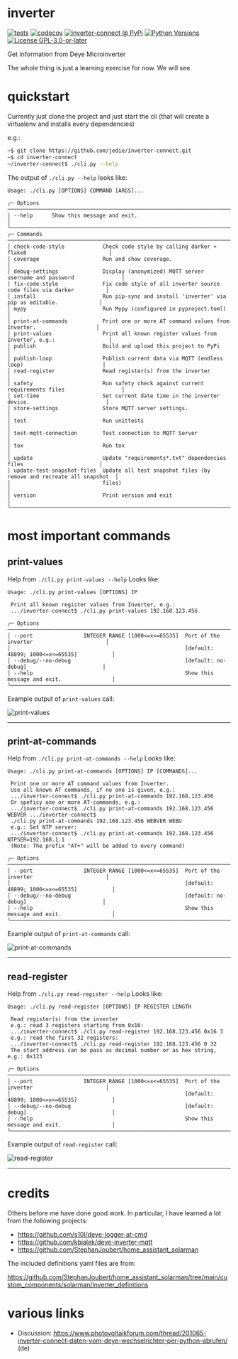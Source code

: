 # inverter

[![tests](https://github.com/jedie/inverter-connect/actions/workflows/tests.yml/badge.svg?branch=main)](https://github.com/jedie/inverter-connect/actions/workflows/tests.yml)
[![codecov](https://codecov.io/github/jedie/inverter-connect/branch/main/graph/badge.svg)](https://app.codecov.io/github/jedie/inverter-connect)
[![inverter-connect @ PyPi](https://img.shields.io/pypi/v/inverter-connect?label=inverter-connect%20%40%20PyPi)](https://pypi.org/project/inverter-connect/)
[![Python Versions](https://img.shields.io/pypi/pyversions/inverter-connect)](https://github.com/jedie/inverter-connect/blob/main/pyproject.toml)
[![License GPL-3.0-or-later](https://img.shields.io/pypi/l/inverter-connect)](https://github.com/jedie/inverter-connect/blob/main/LICENSE)

Get information from Deye Microinverter

The whole thing is just a learning exercise for now. We will see.


# quickstart

Currently just clone the project and just start the cli (that will create a virtualenv and installs every dependencies)

e.g.:
```bash
~$ git clone https://github.com/jedie/inverter-connect.git
~$ cd inverter-connect
~/inverter-connect$ ./cli.py --help
```

The output of `./cli.py --help` looks like:

[comment]: <> (✂✂✂ auto generated main help start ✂✂✂)
```
Usage: ./cli.py [OPTIONS] COMMAND [ARGS]...

╭─ Options ────────────────────────────────────────────────────────────────────────────────────────╮
│ --help      Show this message and exit.                                                          │
╰──────────────────────────────────────────────────────────────────────────────────────────────────╯
╭─ Commands ───────────────────────────────────────────────────────────────────────────────────────╮
│ check-code-style            Check code style by calling darker + flake8                          │
│ coverage                    Run and show coverage.                                               │
│ debug-settings              Display (anonymized) MQTT server username and password               │
│ fix-code-style              Fix code style of all inverter source code files via darker          │
│ install                     Run pip-sync and install 'inverter' via pip as editable.             │
│ mypy                        Run Mypy (configured in pyproject.toml)                              │
│ print-at-commands           Print one or more AT command values from Inverter.                   │
│ print-values                Print all known register values from Inverter, e.g.:                 │
│ publish                     Build and upload this project to PyPi                                │
│ publish-loop                Publish current data via MQTT (endless loop)                         │
│ read-register               Read register(s) from the inverter                                   │
│ safety                      Run safety check against current requirements files                  │
│ set-time                    Set current date time in the inverter device.                        │
│ store-settings              Store MQTT server settings.                                          │
│ test                        Run unittests                                                        │
│ test-mqtt-connection        Test connection to MQTT Server                                       │
│ tox                         Run tox                                                              │
│ update                      Update "requirements*.txt" dependencies files                        │
│ update-test-snapshot-files  Update all test snapshot files (by remove and recreate all snapshot  │
│                             files)                                                               │
│ version                     Print version and exit                                               │
╰──────────────────────────────────────────────────────────────────────────────────────────────────╯
```
[comment]: <> (✂✂✂ auto generated main help end ✂✂✂)


# most important commands


## print-values

Help from `./cli.py print-values --help` Looks like:

[comment]: <> (✂✂✂ auto generated print-values help start ✂✂✂)
```
Usage: ./cli.py print-values [OPTIONS] IP

 Print all known register values from Inverter, e.g.:
 .../inverter-connect$ ./cli.py print-values 192.168.123.456

╭─ Options ────────────────────────────────────────────────────────────────────────────────────────╮
│ --port                INTEGER RANGE [1000<=x<=65535]  Port of the inverter                       │
│                                                       [default: 48899; 1000<=x<=65535]           │
│ --debug/--no-debug                                    [default: no-debug]                        │
│ --help                                                Show this message and exit.                │
╰──────────────────────────────────────────────────────────────────────────────────────────────────╯
```
[comment]: <> (✂✂✂ auto generated print-values help end ✂✂✂)

Example output of `print-values` call:

![print-values](https://raw.githubusercontent.com/jedie/jedie.github.io/master/screenshots/inverter-connect/2023-04-28_08-55.png "2023-04-28_08-55.png")

----


## print-at-commands

Help from `./cli.py print-at-commands --help` Looks like:

[comment]: <> (✂✂✂ auto generated print-at-commands help start ✂✂✂)
```
Usage: ./cli.py print-at-commands [OPTIONS] IP [COMMANDS]...

 Print one or more AT command values from Inverter.
 Use all known AT commands, if no one is given, e.g.:
 .../inverter-connect$ ./cli.py print-at-commands 192.168.123.456
 Or speficy one or more AT-commands, e.g.:
 .../inverter-connect$ ./cli.py print-at-commands 192.168.123.456 WEBVER .../inverter-connect$
 ./cli.py print-at-commands 192.168.123.456 WEBVER WEBU
 e.g.: Set NTP server:
 .../inverter-connect$ ./cli.py print-at-commands 192.168.123.456 NTPSER=192.168.1.1
 (Note: The prefix "AT+" will be added to every command)

╭─ Options ────────────────────────────────────────────────────────────────────────────────────────╮
│ --port                INTEGER RANGE [1000<=x<=65535]  Port of the inverter                       │
│                                                       [default: 48899; 1000<=x<=65535]           │
│ --debug/--no-debug                                    [default: no-debug]                        │
│ --help                                                Show this message and exit.                │
╰──────────────────────────────────────────────────────────────────────────────────────────────────╯
```
[comment]: <> (✂✂✂ auto generated print-at-commands help end ✂✂✂)

Example output of `print-at-commands` call:

![print-at-commands](https://raw.githubusercontent.com/jedie/jedie.github.io/master/screenshots/inverter-connect/2023-04-28_08-57.png "2023-04-28_08-57.png")

----


## read-register

Help from `./cli.py read-register --help` Looks like:

[comment]: <> (✂✂✂ auto generated read-register help start ✂✂✂)
```
Usage: ./cli.py read-register [OPTIONS] IP REGISTER LENGTH

 Read register(s) from the inverter
 e.g.: read 3 registers starting from 0x16:
 .../inverter-connect$ ./cli.py read-register 192.168.123.456 0x16 3
 e.g.: read the first 32 registers:
 .../inverter-connect$ ./cli.py read-register 192.168.123.456 0 32
 The start address can be pass as decimal number or as hex string, e.g.: 0x123

╭─ Options ────────────────────────────────────────────────────────────────────────────────────────╮
│ --port                INTEGER RANGE [1000<=x<=65535]  Port of the inverter                       │
│                                                       [default: 48899; 1000<=x<=65535]           │
│ --debug/--no-debug                                    [default: debug]                           │
│ --help                                                Show this message and exit.                │
╰──────────────────────────────────────────────────────────────────────────────────────────────────╯
```
[comment]: <> (✂✂✂ auto generated read-register help end ✂✂✂)

Example output of `read-register` call:

![read-register](https://raw.githubusercontent.com/jedie/jedie.github.io/master/screenshots/inverter-connect/2023-04-28_08-53.png "2023-04-28_08-53.png")

----


# credits

Others before me have done good work. In particular, I have learned a lot from the following projects:

* https://github.com/s10l/deye-logger-at-cmd
* https://github.com/kbialek/deye-inverter-mqtt
* https://github.com/StephanJoubert/home_assistant_solarman

The included definitions yaml files are from:

https://github.com/StephanJoubert/home_assistant_solarman/tree/main/custom_components/solarman/inverter_definitions


# various links

* Discussion: https://www.photovoltaikforum.com/thread/201065-inverter-connect-daten-vom-deye-wechselrichter-per-python-abrufen/ (de)
